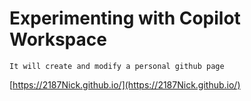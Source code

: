 # Experimenting with Copilot Workspace

`It will create and modify a personal github page`


[https://2187Nick.github.io/](https://2187Nick.github.io/)
